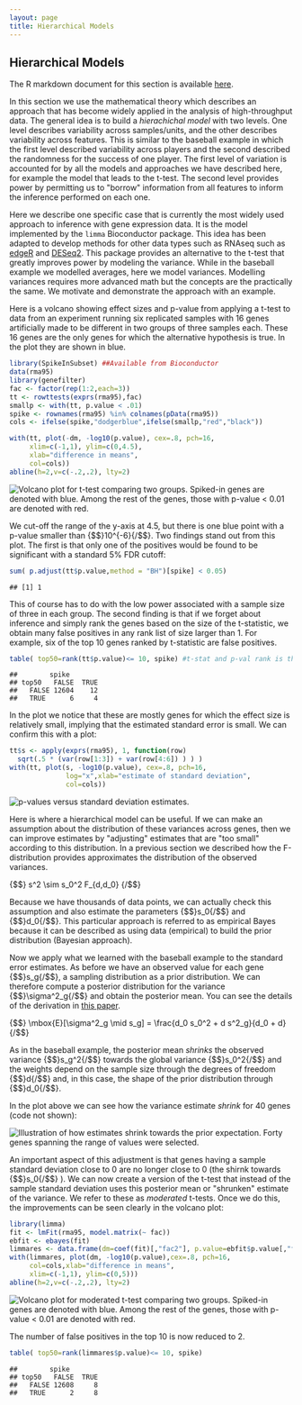 ```yaml
---
layout: page
title: Hierarchical Models
---
```




## Hierarchical Models

The R markdown document for this section is available [here](https://github.com/genomicsclass/labs/tree/master/modeling/hierarchical_models.Rmd).

In this section we use the mathematical theory which describes an approach that has become widely applied in the analysis of high-throughput data. The general idea is to build a _hierachichal model_ with two levels. One level describes variability across samples/units, and the other describes variability across features. This is similar to the baseball example in which the first level described variability across players and the second described the randomness for the success of one player. The first level of variation is accounted for by all the models and approaches we have described here, for example the model that leads to the t-test. The second level provides power by permitting us to "borrow" information from all features to inform the inference performed on each one. 

Here we describe one specific case that is currently the most widely
used approach to inference with gene expression data. It is the model
implemented by the `limma` Bioconductor package. This idea has been
adapted to develop methods for other data types such as RNAseq such as
[edgeR](http://www.ncbi.nlm.nih.gov/pubmed/19910308) and
[DESeq2](http://www.ncbi.nlm.nih.gov/pubmed/25516281). This package
provides an alternative to the t-test that greatly improves power by
modeling the variance. While in the baseball example we modelled averages, here we model variances. Modelling variances requires more advanced math but the concepts are the practically the same. We motivate and demonstrate the approach with
an example. 

Here is a volcano showing effect sizes and p-value from applying a t-test to data from an experiment running six replicated samples with 16 genes artificially made to be different in two groups of three samples each. These 16 genes are the only genes for which the alternative hypothesis is true. In the plot they are shown in blue.


```r
library(SpikeInSubset) ##Available from Bioconductor
data(rma95)
library(genefilter)
fac <- factor(rep(1:2,each=3))
tt <- rowttests(exprs(rma95),fac)
smallp <- with(tt, p.value < .01)
spike <- rownames(rma95) %in% colnames(pData(rma95))
cols <- ifelse(spike,"dodgerblue",ifelse(smallp,"red","black"))

with(tt, plot(-dm, -log10(p.value), cex=.8, pch=16,
     xlim=c(-1,1), ylim=c(0,4.5),
     xlab="difference in means",
     col=cols))
abline(h=2,v=c(-.2,.2), lty=2)
```

![Volcano plot for t-test comparing two groups. Spiked-in genes are denoted with blue. Among the rest of the genes, those with p-value < 0.01 are denoted with red.](images/R/hierarchical_models-tmp-volcano-plot-1.png) 

We cut-off the range of the y-axis at 4.5, but there is one blue point with a p-value smaller than {$$}10^{-6}{/$$}. Two findings stand out from this plot. The first is that only one of the positives would be found to be significant with a standard 5% FDR cutoff:


```r
sum( p.adjust(tt$p.value,method = "BH")[spike] < 0.05)
```

```
## [1] 1
```

This of course has to do with the low power associated with a sample size of three in each group. The second finding is that if we forget about inference and simply rank the genes based on the size of the t-statistic, we obtain many false positives in any rank list of size larger than 1. For example, six of the top 10 genes ranked by t-statistic are false positives. 


```r
table( top50=rank(tt$p.value)<= 10, spike) #t-stat and p-val rank is the same
```

```
##        spike
## top50   FALSE  TRUE
##   FALSE 12604    12
##   TRUE      6     4
```

In the plot we notice that these are mostly genes for which the effect size is relatively small, implying that the estimated standard error is small. We can confirm this with a plot:


```r
tt$s <- apply(exprs(rma95), 1, function(row) 
  sqrt(.5 * (var(row[1:3]) + var(row[4:6]) ) ) )
with(tt, plot(s, -log10(p.value), cex=.8, pch=16,
              log="x",xlab="estimate of standard deviation",
              col=cols))
```

![p-values versus standard deviation estimates.](images/R/hierarchical_models-tmp-pval_versus_sd-1.png) 

Here is where a hierarchical model can be useful. If we can make an assumption about the distribution of these variances across genes, then we can improve estimates by "adjusting" estimates that are "too small" according to this distribution. In a previous section we described how the F-distribution provides approximates the distribution of the observed variances.

{$$}
s^2 \sim s_0^2 F_{d,d_0}
{/$$}

Because we have thousands of data points, we can actually check this assumption and also estimate the parameters {$$}s_0{/$$} and {$$}d_0{/$$}. This particular approach is referred to as empirical Bayes because it can be described as using data (empirical) to build the prior distribution (Bayesian approach). 

Now we apply what we learned with the baseball example to the standard error estimates. As before we have an observed value for each gene {$$}s_g{/$$}, a sampling distribution as a prior distribution. We can therefore compute a posterior distribution for the variance {$$}\sigma^2_g{/$$} and obtain the posterior mean. You can see the details of the derivation in [this paper](http://www.ncbi.nlm.nih.gov/pubmed/16646809).

{$$}
\mbox{E}[\sigma^2_g \mid s_g] = \frac{d_0 s_0^2 + d s^2_g}{d_0 + d}
{/$$}

As in the baseball example, the posterior mean _shrinks_ the observed variance {$$}s_g^2{/$$} towards the global variance {$$}s_0^2{/$$} and the weights depend on the sample size through the degrees of freedom {$$}d{/$$} and, in this case, the shape of the prior distribution through {$$}d_0{/$$}. 

In the plot above we can see how the variance estimate _shrink_ for 40 genes (code not shown):


![Illustration of how estimates shrink towards the prior expectation. Forty genes spanning the range of values were selected.](images/R/hierarchical_models-tmp-shrinkage-1.png) 

An important aspect of this adjustment is that genes having a sample standard deviation close to 0 are no longer close to 0 (the shirnk towards {$$}s_0{/$$} ). We can now create a version of the t-test that instead of the sample standard deviation uses this posterior mean or "shrunken" estimate of the variance. We refer to these as _moderated_ t-tests. Once we do this, the improvements can be seen clearly in the volcano plot:


```r
library(limma)
fit <- lmFit(rma95, model.matrix(~ fac))
ebfit <- ebayes(fit)
limmares <- data.frame(dm=coef(fit)[,"fac2"], p.value=ebfit$p.value[,"fac2"])
with(limmares, plot(dm, -log10(p.value),cex=.8, pch=16,
     col=cols,xlab="difference in means",
     xlim=c(-1,1), ylim=c(0,5)))
abline(h=2,v=c(-.2,.2), lty=2)
```

![Volcano plot for moderated t-test comparing two groups. Spiked-in genes are denoted with blue. Among the rest of the genes, those with p-value < 0.01 are denoted with red.](images/R/hierarchical_models-tmp-volcano-plot2-1.png) 

The number of false positives in the top 10 is now reduced to 2. 


```r
table( top50=rank(limmares$p.value)<= 10, spike) 
```

```
##        spike
## top50   FALSE  TRUE
##   FALSE 12608     8
##   TRUE      2     8
```
